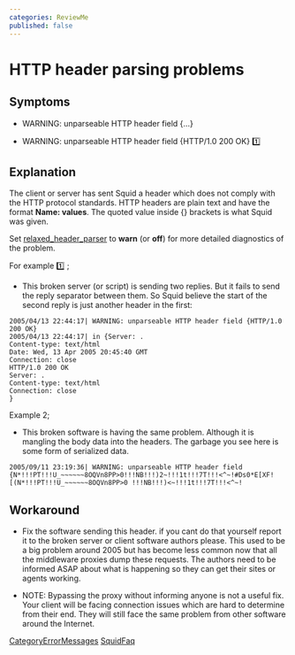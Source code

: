 ```yaml
---
categories: ReviewMe
published: false
---
```

# HTTP header parsing problems

## Symptoms

  - WARNING: unparseable HTTP header field {...}

  - WARNING: unparseable HTTP header field {HTTP/1.0 200 OK}
    :one:

## Explanation

The client or server has sent Squid a header which does not comply with
the HTTP protocol standards. HTTP headers are plain text and have the
format **Name: values**. The quoted value inside {} brackets is what
Squid was given.

Set
[relaxed_header_parser](http://www.squid-cache.org/Doc/config/relaxed_header_parser)
to **warn** (or **off**) for more detailed diagnostics of the problem.

For example
:one: ;

  - This broken server (or script) is sending two replies. But it fails
    to send the reply separator between them. So Squid believe the start
    of the second reply is just another header in the first:

<!-- end list -->

    2005/04/13 22:44:17| WARNING: unparseable HTTP header field {HTTP/1.0 200 OK}
    2005/04/13 22:44:17| in {Server: .
    Content-type: text/html
    Date: Wed, 13 Apr 2005 20:45:40 GMT
    Connection: close
    HTTP/1.0 200 OK
    Server: .
    Content-type: text/html
    Connection: close
    }

Example 2;

  - This broken software is having the same problem. Although it is
    mangling the body data into the headers. The garbage you see here is
    some form of serialized data.

<!-- end list -->

    2005/09/11 23:19:36| WARNING: unparseable HTTP header field {N*!!!PT!!!U_~~~~~~8OQVn8PP>0!!!NB!!!)2~!!!1t!!!7T!!!<^~!#Ds0*E[XF![(N*!!!PT!!!U_~~~~~~8OQVn8PP>0 !!!NB!!!)<~!!!1t!!!7T!!!<^~! 

## Workaround

  - Fix the software sending this header. if you cant do that yourself
    report it to the broken server or client software authors please.
    This used to be a big problem around 2005 but has become less common
    now that all the middleware proxies dump these requests. The authors
    need to be informed ASAP about what is happening so they can get
    their sites or agents working.

  - NOTE: Bypassing the proxy without informing anyone is not a useful
    fix. Your client will be facing connection issues which are hard to
    determine from their end. They will still face the same problem from
    other software around the Internet.


[CategoryErrorMessages](/CategoryErrorMessages)
[SquidFaq](/SquidFaq)
